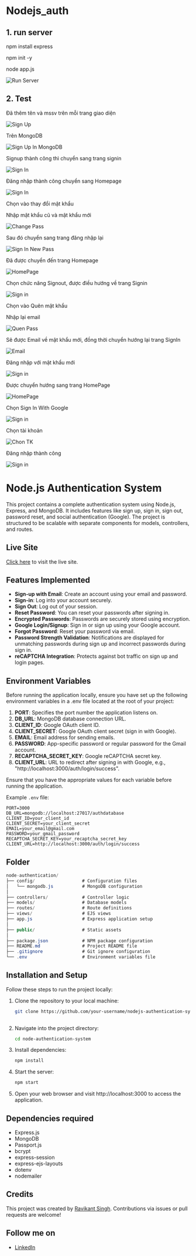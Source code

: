 # Nodejs_auth
## 1. run server
npm install express

npm init -y

node app.js

![Run Server](/public/results/server.png)

## 2. Test 

Đã thêm tên và mssv trên mỗi trang giao diện

![Sign Up](/public/results/signup.png)

Trên MongoDB

![Sign Up In MongoDB](/public/results/signup_suc.png)

Signup thành công thì chuyển sang trang signin

![Sign In](/public/results/signin.png)

Đăng nhập thành công chuyển sang Homepage

![Sign In](/public/results/homepage.png)

Chọn vào thay đổi mật khẩu

Nhập mật khẩu cũ và mật khẩu mới

![Change Pass](/public/results/change_pass.png)

Sau đó chuyển sang trang đăng nhập lại

![Sign In New Pass](/public/results/signin_new_pas.png)

Đã được chuyển đến trang Homepage

![HomePage](/public/results/homepage1.png)

Chọn chức năng Signout, được điều hướng về trang Signin

![Sign in](/public/results/signin1.png)

Chọn vào Quên mật khẩu

Nhập lại email

![Quen Pass](/public/results/forgot_pass.png)

Sẽ được Email về mật khẩu mới, đồng thời chuyển hướng lại trang SignIn

![Email](/public/results/email.png)

Đăng nhập với mật khẩu mới

![Sign in](/public/results/signin2.png)

Được chuyển hướng sang trang HomePage

![HomePage](/public/results/homepage2.png)

Chọn Sign In With Google

![Sign in](/public/results/signingg.png)

Chọn tài khoản

![Chon TK](/public/results/chontk.png)

Đăng nhập thành công

![Sign in](/public/results/thanhcong.png)
# Node.js Authentication System

This project contains a complete authentication system using Node.js, Express, and MongoDB. It includes features like sign up, sign in, sign out, password reset, and social authentication (Google). The project is structured to be scalable with separate components for models, controllers, and routes.

## Live Site
[Click here](https://nodejs-authentication-system-l2pu.onrender.com/user/signin) to visit the live site.

## Features Implemented
- **Sign-up with Email**: Create an account using your email and password.
- **Sign-in**: Log into your account securely.
- **Sign Out**: Log out of your session.
- **Reset Password**: You can reset your passwords after signing in.
- **Encrypted Passwords**: Passwords are securely stored using encryption.
- **Google Login/Signup**: Sign in or sign up using your Google account.
- **Forgot Password**: Reset your password via email.
- **Password Strength Validation**: Notifications are displayed for unmatching passwords during sign up and incorrect passwords during sign in.
- **reCAPTCHA Integration**: Protects against bot traffic on sign up and login pages.

## Environment Variables

Before running the application locally, ensure you have set up the following environment variables in a .env file located at the root of your project:

1. **PORT**: Specifies the port number the application listens on.
2. **DB_URL**: MongoDB database connection URL.
3. **CLIENT_ID**: Google OAuth client ID.
4. **CLIENT_SECRET**: Google OAuth client secret (sign in with Google).
5. **EMAIL**: Email address for sending emails.
6. **PASSWORD**: App-specific password or regular password for the Gmail account.
7. **RECAPTCHA_SECRET_KEY**: Google reCAPTCHA secret key.
8. **CLIENT_URL**: URL to redirect after signing in with Google, e.g., "http://localhost:3000/auth/login/success".

Ensure that you have the appropriate values for each variable before running the application.

Example `.env` file:

```plaintext
PORT=3000
DB_URL=mongodb://localhost:27017/authdatabase
CLIENT_ID=your_client_id
CLIENT_SECRET=your_client_secret
EMAIL=your_email@gmail.com
PASSWORD=your_gmail_password
RECAPTCHA_SECRET_KEY=your_recaptcha_secret_key
CLIENT_URL=http://localhost:3000/auth/login/success
```

## Folder
  ```csharp
node-authentication/
├── config/                  # Configuration files
│   └── mongodb.js           # MongoDB configuration
│
├── controllers/             # Controller logic
├── models/                  # Database models
├── routes/                  # Route definitions
├── views/                   # EJS views
├── app.js                   # Express application setup
│
├── public/                  # Static assets
│
├── package.json             # NPM package configuration
├── README.md                # Project README file
├── .gitignore               # Git ignore configuration
└── .env                     # Environment variables file

```

## Installation and Setup

Follow these steps to run the project locally:


1. Clone the repository to your local machine:

   ```bash
   git clone https://github.com/your-username/nodejs-authentication-system.git
  
2. Navigate into the project directory:
   ```bash
   cd node-authentication-system
    ```
3. Install dependencies:
   ```bash
   npm install

4. Start the server:
   ```bash
   npm start
5. Open your web browser and visit http://localhost:3000 to access the application.

## Dependencies required

- Express.js
- MongoDB
- Passport.js
- bcrypt
- express-session
- express-ejs-layouts
- dotenv
- nodemailer

## Credits

This project was created by [Ravikant Singh](https://github.com/ravikantsingh12). Contributions via issues or pull requests are welcome!

## Follow me on

- [LinkedIn](https://www.linkedin.com/in/ravikant-singh-327a98241)
